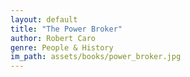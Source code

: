 ```yaml
---
layout: default
title: "The Power Broker"
author: Robert Caro
genre: People & History
im_path: assets/books/power_broker.jpg
---
```

